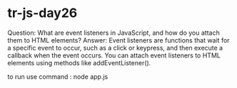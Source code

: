 # tr-js-day26
Question: What are event listeners in JavaScript, and how do you attach them to HTML elements?
Answer: Event listeners are functions that wait for a specific event to occur, such as a click or keypress, and then execute a callback when the event occurs. You can attach event listeners to HTML elements using methods like addEventListener().

to run use command : node app.js

